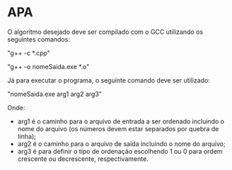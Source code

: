 # APA

O algoritmo desejado deve ser compilado com o GCC utilizando os seguintes comandos:

"g++ -c *.cpp"

"g++ -o nomeSaida.exe *.o"

Já para executar o programa, o seguinte comando deve ser utilizado:

 "nomeSaida.exe arg1 arg2 arg3"

 Onde:
 - arg1 é o caminho para o arquivo de entrada a ser ordenado incluindo o nome do arquivo (os números devem estar separados por quebra de linha);
 - arg2 é o caminho para o arquivo de saída incluindo o nome do arquivo;
 - arg3 é para definir o tipo de ordenação escolhendo 1 ou 0 para ordem crescente ou decrescente, respectivamente.